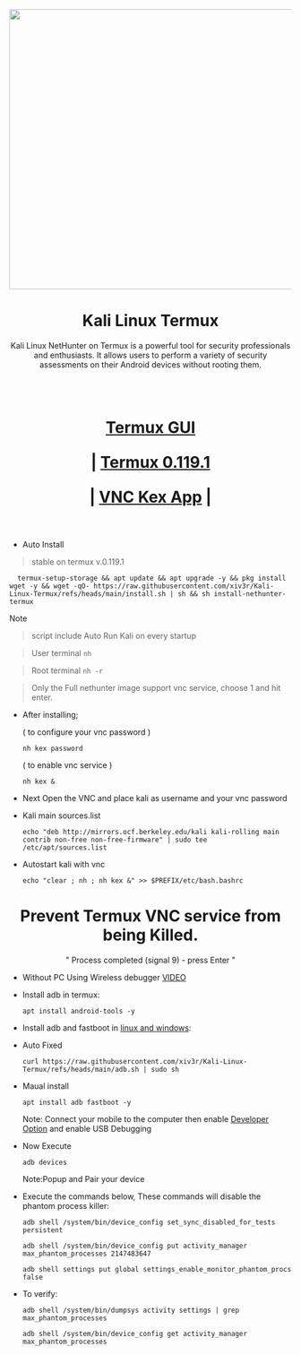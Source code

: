 <img width="1100" height="500" src="https://github.com/xiv3r/Kali-Linux-Termux/blob/main/images.jpeg">

# <h1 align="center"> Kali Linux Termux </h1>
 
<p align="center">Kali Linux NetHunter on Termux is a powerful tool for security professionals and enthusiasts. It allows users to perform a variety of security assessments on their Android devices without rooting them.</p>

<br></br>

<h1 align="center">
  
   [Termux GUI](https://wiki.termux.com/wiki/Graphical_Environment)
   
| [Termux 0.119.1](https://objects.githubusercontent.com/github-production-release-asset-2e65be/672795302/c3bf54c6-4730-45f0-b9bd-310edb5d9558?X-Amz-Algorithm=AWS4-HMAC-SHA256&X-Amz-Credential=releaseassetproduction%2F20241113%2Fus-east-1%2Fs3%2Faws4_request&X-Amz-Date=20241113T072447Z&X-Amz-Expires=300&X-Amz-Signature=ba650d6fb12a1fe2dd109d954032720d5402b1d406de689aa6140325a423a2a9&X-Amz-SignedHeaders=host&response-content-disposition=attachment%3B%20filename%3DTermux_v0.119.1.apk&response-content-type=application%2Fvnd.android.package-archive) 

| [VNC Kex App](https://store.nethunter.com/repo/com.offsec.nethunter.kex_11525001.apk)
|
</h1>

<br>

- Auto Install
> stable on termux v.0.119.1

      termux-setup-storage && apt update && apt upgrade -y && pkg install wget -y && wget -qO- https://raw.githubusercontent.com/xiv3r/Kali-Linux-Termux/refs/heads/main/install.sh | sh && sh install-nethunter-termux

> [!Note]
>> script include Auto Run Kali on every startup
> 
>> User terminal `nh`
> 
>> Root terminal `nh -r`
> 
>> Only the Full nethunter image support vnc service, choose 1 and hit enter.

- After installing;
      
   ( to configure your vnc password )

      nh kex password 
             
   ( to enable vnc service )

      nh kex &

- Next Open the VNC and place kali as username and your vnc password 


- Kali main sources.list

      echo "deb http://mirrors.ocf.berkeley.edu/kali kali-rolling main contrib non-free non-free-firmware" | sudo tee /etc/apt/sources.list

 - Autostart kali with vnc
 
       echo "clear ; nh ; nh kex &" >> $PREFIX/etc/bash.bashrc
   
     
 ### <h1 align="center">Prevent Termux VNC service from being Killed.</h1> 
 <p align="center"> " Process completed (signal 9) - press Enter " </p>


- Without PC Using Wireless debugger [VIDEO](https://www.youtube.com/watch?v=vK1Jx9ydi5c)


- Install adb in termux:

      apt install android-tools -y

- Install adb and fastboot in [linux and windows](https://developer.android.com/tools/adb#:~:text=To%20use%20adb%20with%20a,connect%20your%20device%20with%20USB.):

- Auto Fixed

      curl https://raw.githubusercontent.com/xiv3r/Kali-Linux-Termux/refs/heads/main/adb.sh | sudo sh

- Maual install 

      apt install adb fastboot -y

  Note: Connect your mobile to the computer then enable [Developer Option](https://www.digitaltrends.com/mobile/how-to-get-developer-options-on-android/) and enable USB Debugging
  
- Now Execute

      adb devices

  Note:Popup and Pair your device  
- Execute the commands below, These commands will disable the phantom process killer:
  
      adb shell /system/bin/device_config set_sync_disabled_for_tests persistent

      adb shell /system/bin/device_config put activity_manager max_phantom_processes 2147483647
      
      adb shell settings put global settings_enable_monitor_phantom_procs false

- To verify:

      adb shell /system/bin/dumpsys activity settings | grep max_phantom_processes

      adb shell /system/bin/device_config get activity_manager max_phantom_processes
